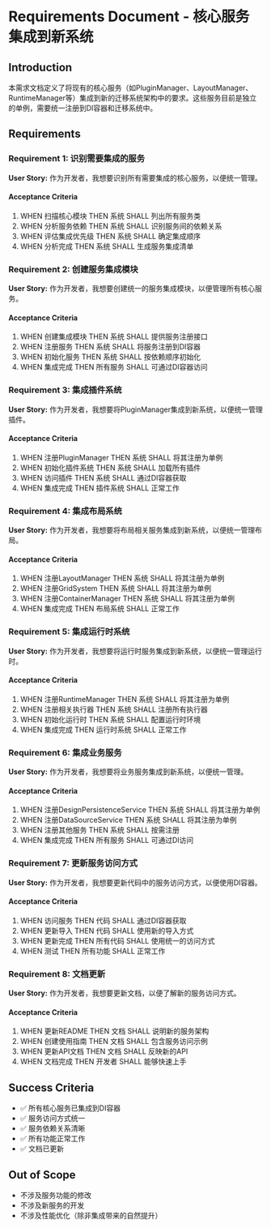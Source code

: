 # Requirements Document - 核心服务集成到新系统

## Introduction

本需求文档定义了将现有的核心服务（如PluginManager、LayoutManager、RuntimeManager等）集成到新的迁移系统架构中的要求。这些服务目前是独立的单例，需要统一注册到DI容器和迁移系统中。

## Requirements

### Requirement 1: 识别需要集成的服务

**User Story:** 作为开发者，我想要识别所有需要集成的核心服务，以便统一管理。

#### Acceptance Criteria

1. WHEN 扫描核心模块 THEN 系统 SHALL 列出所有服务类
2. WHEN 分析服务依赖 THEN 系统 SHALL 识别服务间的依赖关系
3. WHEN 评估集成优先级 THEN 系统 SHALL 确定集成顺序
4. WHEN 分析完成 THEN 系统 SHALL 生成服务集成清单

### Requirement 2: 创建服务集成模块

**User Story:** 作为开发者，我想要创建统一的服务集成模块，以便管理所有核心服务。

#### Acceptance Criteria

1. WHEN 创建集成模块 THEN 系统 SHALL 提供服务注册接口
2. WHEN 注册服务 THEN 系统 SHALL 将服务注册到DI容器
3. WHEN 初始化服务 THEN 系统 SHALL 按依赖顺序初始化
4. WHEN 集成完成 THEN 所有服务 SHALL 可通过DI容器访问

### Requirement 3: 集成插件系统

**User Story:** 作为开发者，我想要将PluginManager集成到新系统，以便统一管理插件。

#### Acceptance Criteria

1. WHEN 注册PluginManager THEN 系统 SHALL 将其注册为单例
2. WHEN 初始化插件系统 THEN 系统 SHALL 加载所有插件
3. WHEN 访问插件 THEN 系统 SHALL 通过DI容器获取
4. WHEN 集成完成 THEN 插件系统 SHALL 正常工作

### Requirement 4: 集成布局系统

**User Story:** 作为开发者，我想要将布局相关服务集成到新系统，以便统一管理布局。

#### Acceptance Criteria

1. WHEN 注册LayoutManager THEN 系统 SHALL 将其注册为单例
2. WHEN 注册GridSystem THEN 系统 SHALL 将其注册为单例
3. WHEN 注册ContainerManager THEN 系统 SHALL 将其注册为单例
4. WHEN 集成完成 THEN 布局系统 SHALL 正常工作

### Requirement 5: 集成运行时系统

**User Story:** 作为开发者，我想要将运行时服务集成到新系统，以便统一管理运行时。

#### Acceptance Criteria

1. WHEN 注册RuntimeManager THEN 系统 SHALL 将其注册为单例
2. WHEN 注册相关执行器 THEN 系统 SHALL 注册所有执行器
3. WHEN 初始化运行时 THEN 系统 SHALL 配置运行时环境
4. WHEN 集成完成 THEN 运行时系统 SHALL 正常工作

### Requirement 6: 集成业务服务

**User Story:** 作为开发者，我想要将业务服务集成到新系统，以便统一管理。

#### Acceptance Criteria

1. WHEN 注册DesignPersistenceService THEN 系统 SHALL 将其注册为单例
2. WHEN 注册DataSourceService THEN 系统 SHALL 将其注册为单例
3. WHEN 注册其他服务 THEN 系统 SHALL 按需注册
4. WHEN 集成完成 THEN 所有服务 SHALL 可通过DI访问

### Requirement 7: 更新服务访问方式

**User Story:** 作为开发者，我想要更新代码中的服务访问方式，以便使用DI容器。

#### Acceptance Criteria

1. WHEN 访问服务 THEN 代码 SHALL 通过DI容器获取
2. WHEN 更新导入 THEN 代码 SHALL 使用新的导入方式
3. WHEN 更新完成 THEN 所有代码 SHALL 使用统一的访问方式
4. WHEN 测试 THEN 所有功能 SHALL 正常工作

### Requirement 8: 文档更新

**User Story:** 作为开发者，我想要更新文档，以便了解新的服务访问方式。

#### Acceptance Criteria

1. WHEN 更新README THEN 文档 SHALL 说明新的服务架构
2. WHEN 创建使用指南 THEN 文档 SHALL 包含服务访问示例
3. WHEN 更新API文档 THEN 文档 SHALL 反映新的API
4. WHEN 文档完成 THEN 开发者 SHALL 能够快速上手

## Success Criteria

- ✅ 所有核心服务已集成到DI容器
- ✅ 服务访问方式统一
- ✅ 服务依赖关系清晰
- ✅ 所有功能正常工作
- ✅ 文档已更新

## Out of Scope

- 不涉及服务功能的修改
- 不涉及新服务的开发
- 不涉及性能优化（除非集成带来的自然提升）
